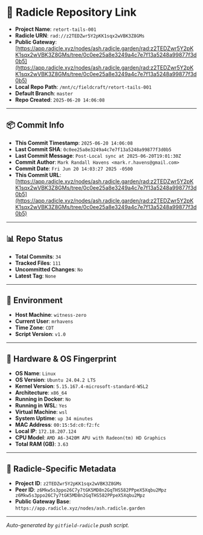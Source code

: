 # 🔗 Radicle Repository Link

- **Project Name**: `retort-tails-001`
- **Radicle URN**: `rad://z2TEDZwr5Y2pKK1sqx2wVBK3Z8GMs`
- **Public Gateway**: [https://app.radicle.xyz/nodes/ash.radicle.garden/rad:z2TEDZwr5Y2pKK1sqx2wVBK3Z8GMs/tree/0c0ee25a8e3249a4c7e7f13a5248a99877f3d0b5](https://app.radicle.xyz/nodes/ash.radicle.garden/rad:z2TEDZwr5Y2pKK1sqx2wVBK3Z8GMs/tree/0c0ee25a8e3249a4c7e7f13a5248a99877f3d0b5)
- **Local Repo Path**: `/mnt/c/fieldcraft/retort-tails-001`
- **Default Branch**: `master`
- **Repo Created**: `2025-06-20 14:06:08`

---

## 📦 Commit Info

- **This Commit Timestamp**: `2025-06-20 14:06:08`
- **Last Commit SHA**: `0c0ee25a8e3249a4c7e7f13a5248a99877f3d0b5`
- **Last Commit Message**: `Post-Local sync at 2025-06-20T19:01:30Z`
- **Commit Author**: `Mark Randall Havens <mark.r.havens@gmail.com>`
- **Commit Date**: `Fri Jun 20 14:03:27 2025 -0500`
- **This Commit URL**: [https://app.radicle.xyz/nodes/ash.radicle.garden/rad:z2TEDZwr5Y2pKK1sqx2wVBK3Z8GMs/tree/0c0ee25a8e3249a4c7e7f13a5248a99877f3d0b5](https://app.radicle.xyz/nodes/ash.radicle.garden/rad:z2TEDZwr5Y2pKK1sqx2wVBK3Z8GMs/tree/0c0ee25a8e3249a4c7e7f13a5248a99877f3d0b5)

---

## 📊 Repo Status

- **Total Commits**: `34`
- **Tracked Files**: `111`
- **Uncommitted Changes**: `No`
- **Latest Tag**: `None`

---

## 🧭 Environment

- **Host Machine**: `witness-zero`
- **Current User**: `mrhavens`
- **Time Zone**: `CDT`
- **Script Version**: `v1.0`

---

## 🧬 Hardware & OS Fingerprint

- **OS Name**: `Linux`
- **OS Version**: `Ubuntu 24.04.2 LTS`
- **Kernel Version**: `5.15.167.4-microsoft-standard-WSL2`
- **Architecture**: `x86_64`
- **Running in Docker**: `No`
- **Running in WSL**: `Yes`
- **Virtual Machine**: `wsl`
- **System Uptime**: `up 34 minutes`
- **MAC Address**: `00:15:5d:c0:f2:fc`
- **Local IP**: `172.18.207.124`
- **CPU Model**: `AMD A6-3420M APU with Radeon(tm) HD Graphics`
- **Total RAM (GB)**: `3.63`

---

## 🌱 Radicle-Specific Metadata

- **Project ID**: `z2TEDZwr5Y2pKK1sqx2wVBK3Z8GMs`
- **Peer ID**: `z6Mkw5s3ppo26C7y7tGK5MD8n2GqTHS582PPpeX5Xqbu2Mpz
z6Mkw5s3ppo26C7y7tGK5MD8n2GqTHS582PPpeX5Xqbu2Mpz`
- **Public Gateway Base**: `https://app.radicle.xyz/nodes/ash.radicle.garden`

---

_Auto-generated by `gitfield-radicle` push script._
